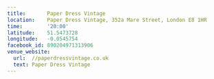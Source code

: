 ```yaml
---
title:       Paper Dress Vintage
location:    Paper Dress Vintage, 352a Mare Street, London E8 1HR
time:        '20:00'
latitude:    51.5473728
longitude:   -0.0545754
facebook_id: 890204971313906
venue_website:
  url:  //paperdressvintage.co.uk
  text: Paper Dress Vintage
---
```

